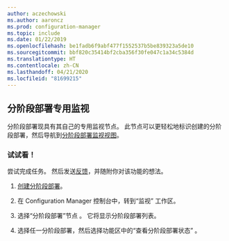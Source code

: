 ```yaml
---
author: aczechowski
ms.author: aaroncz
ms.prod: configuration-manager
ms.topic: include
ms.date: 01/22/2019
ms.openlocfilehash: be1fadb6f9abf477f1552537b5be839323a5de10
ms.sourcegitcommit: bbf820c35414bf2cba356f30fe047c1a34c5384d
ms.translationtype: HT
ms.contentlocale: zh-CN
ms.lasthandoff: 04/21/2020
ms.locfileid: "81699215"
---
```

## <a name="dedicated-monitoring-for-phased-deployments"></a><a name="bkmk_pod"></a>分阶段部署专用监视
<!--3555949-->

分阶段部署现具有其自己的专用监视节点。 此节点可以更轻松地标识创建的分阶段部署，然后导航到[分阶段部署监视视图](../../../../../osd/deploy-use/manage-monitor-phased-deployments.md#bkmk_monitor)。


### <a name="try-it-out"></a>试试看！

尝试完成任务。 然后发送[反馈](../../../../understand/find-help.md#product-feedback)，并随附你对该功能的想法。

1. [创建分阶段部署](../../../../../osd/deploy-use/create-phased-deployment-for-task-sequence.md)。  

2. 在 Configuration Manager 控制台中，转到“监视”  工作区。  

3. 选择“分阶段部署”节点  。 它将显示分阶段部署列表。  

4. 选择任一分阶段部署，然后选择功能区中的“查看分阶段部署状态”  。 

